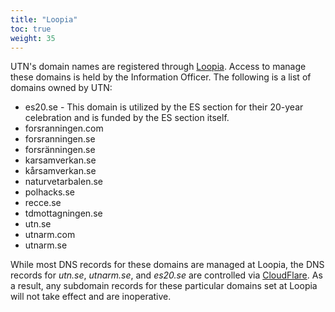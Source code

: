 ```yaml
---
title: "Loopia"
toc: true
weight: 35
---
```


UTN's domain names are registered through [Loopia](https://www.loopia.com). Access to manage these domains is held by the Information Officer. The following is a list of domains owned by UTN:

- es20.se - This domain is utilized by the ES section for their 20-year celebration and is funded by the ES section itself.
- forsranningen.com
- forsranningen.se
- forsränningen.se
- karsamverkan.se
- kårsamverkan.se
- naturvetarbalen.se
- polhacks.se
- recce.se
- tdmottagningen.se
- utn.se
- utnarm.com
- utnarm.se

While most DNS records for these domains are managed at Loopia, the DNS records for *utn.se*, *utnarm.se*, and *es20.se* are controlled via [CloudFlare](./cloudflare). As a result, any subdomain records for these particular domains set at Loopia will not take effect and are inoperative.
